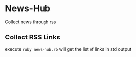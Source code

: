 # News-Hub
Collect news through rss


## Collect RSS Links

execute ```ruby news-hub.rb``` will get the list of links in std output